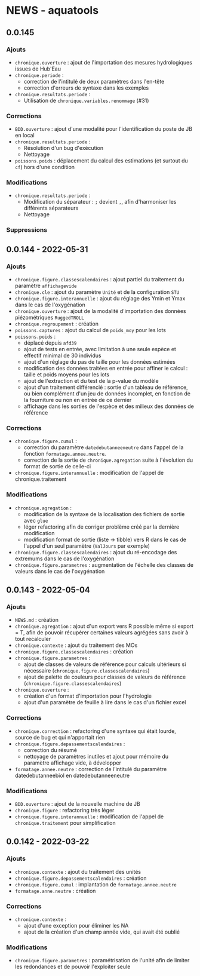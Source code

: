 # NEWS - aquatools

## 0.0.145
### Ajouts
- `chronique.ouverture` : ajout de l'importation des mesures hydrologiques issues de Hub'Eau
- `chronique.periode` : 
  * correction de l'intitulé de deux paramètres dans l'en-tête
  * correction d'erreurs de syntaxe dans les exemples
- `chronique.resultats.periode` :
  * Utilisation de `chronique.variables.renommage` (#31)

### Corrections
- `BDD.ouverture` : ajout d'une modalité pour l'identification du poste de JB en local
- `chronique.resultats.periode` :
  * Résolution d'un bug d'exécution
  * Nettoyage
- `poissons.poids` : déplacement du calcul des estimations (et surtout du `cf`) hors d'une condition

### Modifications
- `chronique.resultats.periode` :
  * Modification du séparateur : `;` devient `,`, afin d'harmoniser les différents séparateurs
  * Nettoyage

### Suppressions

## 0.0.144 - 2022-05-31
### Ajouts
- `chronique.figure.classescalendaires` : ajout partiel du traitement du paramètre `affichagevide`
- `chronique.cle` : ajout du paramètre `Unité` et de la configuration `STU`
- `chronique.figure.interannuelle` : ajout du réglage des Ymin et Ymax dans le cas de l'oxygénation
- `chronique.ouverture` : ajout de la modalité d'importation des données piézométriques `RuggedTROLL`
- `chronique.regroupement` : création
- `poissons.captures` : ajout du calcul de `poids_moy` pour les lots
- `poissons.poids` : 
  * déplacé depuis `afd39`
  * ajout de tests en entrée, avec limitation à une seule espèce et effectif minimal de 30 individus
  * ajout d'un réglage du pas de taille pour les données estimées
  * modification des données traitées en entrée pour affiner le calcul : taille et poids moyens pour les lots
  * ajout de l'extraction et du test de la p-value du modèle
  * ajout d'un traitement différencié : sortie d'un tableau de référence, ou bien complément d'un jeu de données incomplet, en fonction de la fourniture ou non en entrée de ce dernier
  * affichage dans les sorties de l'espèce et des milieux des données de référence

### Corrections
- `chronique.figure.cumul` : 
  * correction du paramètre `datedebutanneeneutre` dans l'appel de la fonction `formatage.annee.neutre`.
  * correction de la sortie de `chronique.agregation` suite à l'évolution du format de sortie de celle-ci
- `chronique.figure.interannuelle` : modification de l'appel de chronique.traitement

### Modifications
- `chronique.agregation` : 
  * modification de la syntaxe de la localisation des fichiers de sortie avec `glue`
  * léger refactoring afin de corriger problème créé par la dernière modification
  * modification format de sortie (liste -> tibble) vers R dans le cas de l'appel d'un seul paramètre (`ValJours` par exemple)
- `chronique.figure.classescalendaires` : ajout du ré-encodage des extremums dans le cas de l'oxygénation
- `chronique.figure.parametres` : augmentation de l'échelle des classes de valeurs dans le cas de l'oxygénation

## 0.0.143 - 2022-05-04
### Ajouts
- `NEWS.md` : création
- `chronique.agregation` : ajout d'un export vers R possible même si export = T, afin de pouvoir récupérer certaines valeurs agrégées sans avoir à tout recalculer
- `chronique.contexte` : ajout du traitement des MOs
- `chronique.figure.classescalendaires` : création
- `chronique.figure.parametres` : 
  * ajout de classes de valeurs de référence pour calculs ultérieurs si nécessaire (`chronique.figure.classescalendaires`)
  * ajout de palette de couleurs pour classes de valeurs de référence (`chronique.figure.classescalendaires`)
- `chronique.ouverture` : 
  * création d'un format d'importation pour l'hydrologie
  * ajout d'un paramètre de feuille à lire dans le cas d'un fichier excel

### Corrections
- `chronique.correction` : refactoring d'une syntaxe qui était lourde, source de bug et qui n'apportait rien
- `chronique.figure.depassementscalendaires` : 
  * correction du résumé
  * nettoyage de paramètres inutiles et ajout pour mémoire du paramètre affichage vide, à développer
- `formatage.annee.neutre` : correction de l'intitulé du paramètre datedebutanneebiol en datedebutanneeneutre

### Modifications
- `BDD.ouverture` : ajout de la nouvelle machine de JB
- `chronique.figure` : refactoring très léger
- `chronique.figure.interannuelle` : modification de l'appel de `chronique.traitement` pour simplification

## 0.0.142 - 2022-03-22
### Ajouts
- `chronique.contexte` : ajout du traitement des unités
- `chronique.figure.depassementscalendaires` : création
- `chronique.figure.cumul` : implantation de `formatage.annee.neutre`
- `formatage.anne.neutre` : création

### Corrections
- `chronique.contexte` : 
  * ajout d'une exception pour éliminer les NA
  * ajout de la création d'un champ année vide, qui avait été oublié

### Modifications
- `chronique.figure.parametres` : paramétrisation de l'unité afin de limiter les redondances et de pouvoir l'exploiter seule
